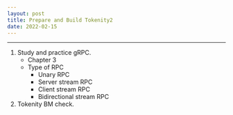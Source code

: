 ```yaml
---
layout: post
title: Prepare and Build Tokenity2
date: 2022-02-15
---
```


***

1. Study and practice gRPC.
    * Chapter 3
    * Type of RPC
        * Unary RPC
        * Server stream RPC
        * Client stream RPC
        * Bidirectional stream RPC
2. Tokenity BM check.